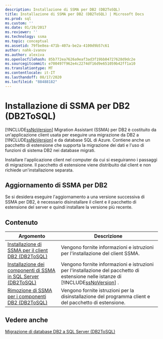 ```yaml
---
description: Installazione di SSMA per DB2 (DB2ToSQL)
title: Installazione di SSMA per DB2 (DB2ToSQL) | Microsoft Docs
ms.prod: sql
ms.custom: ''
ms.date: 01/19/2017
ms.reviewer: ''
ms.technology: ssma
ms.topic: conceptual
ms.assetid: 79fbe8ea-471b-407a-be2a-4100d9b57c61
author: nahk-ivanov
ms.author: alexiva
ms.openlocfilehash: 85b772ea7626a9eaf3ad3f19bb04727628d9dc2e
ms.sourcegitcommit: e700497f962e4c2274df16d9e651059b42ff1a10
ms.translationtype: MT
ms.contentlocale: it-IT
ms.lasthandoff: 08/17/2020
ms.locfileid: "88488182"
---
```

# <a name="installing-ssma-for-db2-db2tosql"></a>Installazione di SSMA per DB2 (DB2ToSQL)
[!INCLUDE[ssNoVersion](../../includes/ssnoversion-md.md)] Migration Assistant (SSMA) per DB2 è costituito da un'applicazione client usata per eseguire una migrazione da DB2 a [!INCLUDE[ssNoVersion](../../includes/ssnoversion-md.md)] e da database SQL di Azure. Contiene anche un pacchetto di estensione che supporta la migrazione dei dati e l'uso di funzioni di sistema DB2 nei database migrati.  
  
Installare l'applicazione client nel computer da cui si eseguiranno i passaggi di migrazione. Il pacchetto di estensione viene distribuito dal client e non richiede un'installazione separata.  
  
## <a name="upgrading-ssma-for-db2"></a>Aggiornamento di SSMA per DB2  
Se si desidera eseguire l'aggiornamento a una versione successiva di SSMA per DB2, è necessario disinstallare il client e il pacchetto di estensione del server e quindi installare la versione più recente.  
  
## <a name="contents"></a>Contenuto  
  
|Argomento|Descrizione|  
|---------|---------------|  
|[Installazione di SSMA per il client DB2 &#40;DB2ToSQL&#41;](../../ssma/db2/installing-ssma-for-db2-client-db2tosql.md)|Vengono fornite informazioni e istruzioni per l'installazione del client SSMA.|  
|[Installazione dei componenti di SSMA in SQL Server &#40;DB2ToSQL&#41;](../../ssma/db2/installing-ssma-components-on-sql-server-db2tosql.md)|Vengono fornite informazioni e istruzioni per l'installazione del pacchetto di estensione nelle istanze di [!INCLUDE[ssNoVersion](../../includes/ssnoversion-md.md)] .|  
|[Rimozione di SSMA per i componenti DB2 &#40;DB2ToSQL&#41;](../../ssma/db2/removing-ssma-for-db2-components-db2tosql.md)|Vengono fornite istruzioni per la disinstallazione del programma client e del pacchetto di estensione.|  
  
## <a name="see-also"></a>Vedere anche  
[Migrazione di database DB2 a SQL Server &#40;DB2ToSQL&#41;](../../ssma/db2/migrating-db2-databases-to-sql-server-db2tosql.md)  
  
